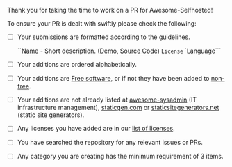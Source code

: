 Thank you for taking the time to work on a PR for Awesome-Selfhosted!

To ensure your PR is dealt with swiftly please check the following:

- [ ] Your submissions are formatted according to the guidelines. 
        
    ``[Name](http://homepage/) - Short description. ([Demo](http://url.to/demo), [Source Code](http://url.of/source/code)) `License` `Language```
- [ ] Your additions are ordered alphabetically.
- [ ] Your additions are [Free software](https://en.wikipedia.org/wiki/Free_software), or if not they have been added to [non-free](non-free.md).
- [ ] Your additions are not already listed at [awesome-sysadmin](https://github.com/n1trux/awesome-sysadmin) (IT infrastructure management), [staticgen.com](https://www.staticgen.com/) or [staticsitegenerators.net](https://staticsitegenerators.net/) (static site generators).
- [ ] Any licenses you have added are in our [list of licenses](https://github.com/Kickball/awesome-selfhosted/blob/master/README.md#list-of-licenses).
- [ ] You have searched the repository for any relevant issues or PRs.
- [ ] Any category you are creating has the minimum requirement of 3 items.
